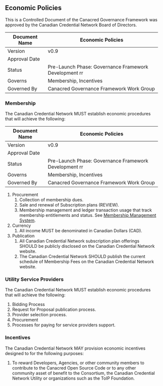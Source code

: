 ## Economic Policies

This is a Controlled Document of the Canacred Governance Framework was approved by the Canadian Credential Network Board of Directors.

| Document Name | Economic Policies |
| --- | --- |
| Version | v0.9 |
| Approval Date | |
| Status | Pre-Launch Phase: Governance Framework Development rr|
| Governs |Membership, Incentives |
| Governed By | Canacred Governance Framework Work Group |

### Membership
The Canadian Credential Network MUST establish economic procedures that will achieve the following:

| Document Name | Economic Policies |
| --- | --- |
| Version | v0.9 |
| Approval Date | |
| Status | Pre-Launch Phase: Governance Framework Development rr|
| Governs |Membership, Incentives |
| Governed By | Canacred Governance Framework Work Group |

1. Procurement
    1. Collection of membership dues.
    2. Sale and renewal of Subscription plans (REVIEW).
    3. Membership management and ledger transaction usage that track membership entitlements and status. See [Membership Management System](../gf_info/glossary.md).
2. Currency
    1. All income MUST be denominated in Canadian Dollars (CAD).
3. Publication
    1. All Canadian Credential Network subscription plan offerings SHOULD be publicly disclosed on the Canadian Credential Network website.
    2. The Canadian Credential Network SHOULD publish the current schedule of Membership Fees on the Canadian Credential Network website.

### Utility Service Providers
The Canadian Credential Network MUST establish economic procedures that will achieve the following:

1. Bidding Process
  1. Request for Proposal publication process.
  2. Provider selection process.
1. Procurement
  1. Processes for paying for service providers support.

### Incentives
The Canadian Credential Network MAY provision economic incentives designed to for the following purposes:

1. To reward Developers, Agencies, or other community members to contribute to the Canacred Open Source Code or to any other community asset of benefit to the Consortium, the Canadian Credential Network Utility or organizations such as the ToIP Foundation.
